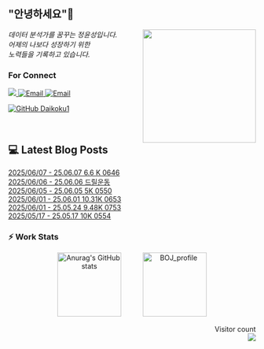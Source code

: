 
<h2> "안녕하세요"👋 </h2>
<img align='right' src="https://user-images.githubusercontent.com/50973778/144942576-b2f10b31-e628-43e4-b7da-3cc2144a5b73.gif" width="230">
<p><em> 데이터 분석가를 꿈꾸는 정윤성입니다.</br> 어제의 나보다 성장하기 위한 </br> 노력들을 기록하고 있습니다.</em></p>

### For Connect
<a href="https://blog.naver.com/jjys9047" target="_blank"><img src="https://img.shields.io/badge/-BLOG-brightgreen?style=flat-square&logo=Bloglovin&logoColor=white">
<a href="https://mail.google.com/mail/?view=cm&amp;fs=1&amp;to=jys9047@gmail.com" target="_blank"><img src="https://img.shields.io/badge/-Gmail-c14438?style=flat-square&logo=Gmail&logoColor=white" alt="Email">
<a href="mailto:jjys9047@naver.com" target="_blank"><img src="https://img.shields.io/badge/-Naver-brightgreen?style=flat-square&logo=Naver&logoColor=white" alt="Email">

[![GitHub Daikoku1](https://img.shields.io/github/followers/Daikoku1?label=follow&style=social)](https://github.com/Daikoku1)

</br>

## 💻 Latest Blog Posts
[2025/06/07 - 25.06.07 6.6 K 0646](https://blog.naver.com/jjys9047/223891594212?fromRss=true&trackingCode=rss) <br>
[2025/06/06 - 25.06.06 드릴운동](https://blog.naver.com/jjys9047/223890826279?fromRss=true&trackingCode=rss) <br>
[2025/06/05 - 25.06.05 5K 0550](https://blog.naver.com/jjys9047/223890002226?fromRss=true&trackingCode=rss) <br>
[2025/06/01 - 25.06.01 10.31K 0653](https://blog.naver.com/jjys9047/223884854826?fromRss=true&trackingCode=rss) <br>
[2025/06/01 - 25.05.24 9.48K 0753](https://blog.naver.com/jjys9047/223884853268?fromRss=true&trackingCode=rss) <br>
[2025/05/17 - 25.05.17 10K 0554](https://blog.naver.com/jjys9047/223868731461?fromRss=true&trackingCode=rss) <br>


### ⚡ Work Stats
<p align = 'center'>
  <img src="https://github-readme-stats.vercel.app/api?username=Daikoku1&show_icons=true&theme=midnight-purple" alt="Anurag's GitHub stats" height="130" hspace="20"/>
  <img src="http://mazassumnida.wtf/api/v2/generate_badge?boj=jys9047" alt="BOJ_profile" height="130" hspace="20"/>
</p>

<p align="right"> 
  Visitor count<br>
  <img src="https://profile-counter.glitch.me/Daikoku1/count.svg" />
</p>
